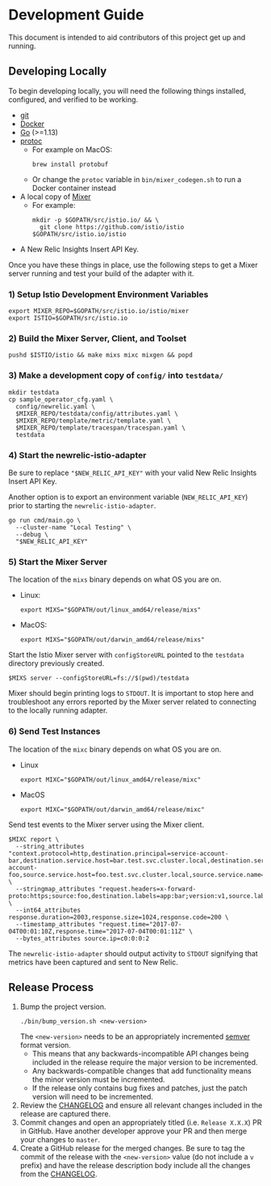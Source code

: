 # Development Guide

This document is intended to aid contributors of this project get up and running.

## Developing Locally

To begin developing locally, you will need the following things installed, configured, and verified to be working.

*   [git](https://git-scm.com/book/en/v2/Getting-Started-Installing-Git)
*   [Docker](https://docs.docker.com/install/)
*   [Go](https://golang.org/doc/install#install) (>=1.13)
*   [protoc](https://github.com/protocolbuffers/protobuf)
    *   For example on MacOS:
        ```shell
        brew install protobuf
        ```
    *   Or change the `protoc` variable in `bin/mixer_codegen.sh` to run a Docker container instead
*   A local copy of [Mixer](https://github.com/istio/istio/tree/master/mixer)
    *   For example:
        ```shell
        mkdir -p $GOPATH/src/istio.io/ && \
          git clone https://github.com/istio/istio $GOPATH/src/istio.io/istio
        ```
*   A New Relic Insights Insert API Key.

Once you have these things in place, use the following steps to get a Mixer server running and test your build of the adapter with it.

### 1) Setup Istio Development Environment Variables

```shell
export MIXER_REPO=$GOPATH/src/istio.io/istio/mixer
export ISTIO=$GOPATH/src/istio.io
```

### 2) Build the Mixer Server, Client, and Toolset

```shell
pushd $ISTIO/istio && make mixs mixc mixgen && popd
```

### 3) Make a development copy of `config/` into `testdata/`

```shell
mkdir testdata
cp sample_operator_cfg.yaml \
  config/newrelic.yaml \
  $MIXER_REPO/testdata/config/attributes.yaml \
  $MIXER_REPO/template/metric/template.yaml \
  $MIXER_REPO/template/tracespan/tracespan.yaml \
  testdata
```

### 4) Start the newrelic-istio-adapter

Be sure to replace `"$NEW_RELIC_API_KEY"` with your valid New Relic Insights Insert API Key.

Another option is to export an environment variable (`NEW_RELIC_API_KEY`) prior to starting the `newrelic-istio-adapter`.

```shell
go run cmd/main.go \
  --cluster-name "Local Testing" \
  --debug \
  "$NEW_RELIC_API_KEY"
```

### 5) Start the Mixer Server

The location of the `mixs` binary depends on what OS you are on.

*   Linux:
    ```shell
    export MIXS="$GOPATH/out/linux_amd64/release/mixs"
    ```
*   MacOS:
    ```shell
    export MIXS="$GOPATH/out/darwin_amd64/release/mixs"
    ```

Start the Istio Mixer server with `configStoreURL` pointed to the `testdata` directory previously created.

```shell
$MIXS server --configStoreURL=fs://$(pwd)/testdata
```

Mixer should begin printing logs to `STDOUT`.
It is important to stop here and troubleshoot any errors reported by the Mixer server related to connecting to the locally running adapter.

### 6) Send Test Instances

The location of the `mixc` binary depends on what OS you are on.

*   Linux
    ```shell
    export MIXC="$GOPATH/out/linux_amd64/release/mixc"
    ```
*   MacOS
    ```shell
    export MIXC="$GOPATH/out/darwin_amd64/release/mixc"
    ```

Send test events to the Mixer server using the Mixer client.

```shell
$MIXC report \
  --string_attributes "context.protocol=http,destination.principal=service-account-bar,destination.service.host=bar.test.svc.cluster.local,destination.service.name=bar,destination.service.namespace=test,destination.workload.name=bar,destination.workload.namespace=test,source.principal=service-account-foo,source.service.host=foo.test.svc.cluster.local,source.service.name=foo,source.service.namespace=test,source.workload.name=foo,source.workload.namespace=test" \
  --stringmap_attributes "request.headers=x-forward-proto:https;source:foo,destination.labels=app:bar;version:v1,source.labels=app:foo" \
  --int64_attributes response.duration=2003,response.size=1024,response.code=200 \
  --timestamp_attributes "request.time="2017-07-04T00:01:10Z,response.time="2017-07-04T00:01:11Z" \
  --bytes_attributes source.ip=c0:0:0:2
```

The `newrelic-istio-adapter` should output activity to `STDOUT` signifying that metrics have been captured and sent to New Relic.

## Release Process

1.  Bump the project version.
    ```shell
    ./bin/bump_version.sh <new-version>
    ```
    The `<new-version>` needs to be an appropriately incremented [semver](https://semver.org/) format version.
    *   This means that any backwards-incompatible API changes being included in the release require the major version to be incremented.
    *   Any backwards-compatible changes that add functionality means the minor version must be incremented.
    *   If the release only contains bug fixes and patches, just the patch version will need to be incremented.
2.  Review the [CHANGELOG](./CHANGELOG.md) and ensure all relevant changes included in the release are captured there.
3.  Commit changes and open an appropriately titled (i.e. `Release X.X.X`) PR in GitHub.
    Have another developer approve your PR and then merge your changes to `master`.
4.  Create a GitHub release for the merged changes.
    Be sure to tag the commit of the release with the `<new-version>` value (do not include a `v` prefix) and have the release description body include all the changes from the [CHANGELOG](./CHANGELOG.md).

